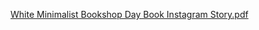 
[White Minimalist Bookshop Day Book Instagram Story.pdf](https://github.com/VolodymyrDavidov/BookHaven/files/13752997/White.Minimalist.Bookshop.Day.Book.Instagram.Story.pdf)
